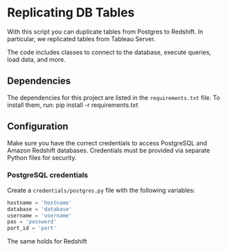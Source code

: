 # Replicating DB Tables

With this script you can duplicate tables from Postgres to Redshift.
In particular, we replicated tables from Tableau Server.

The code includes classes to connect to the database, execute queries, load data, and more.

## Dependencies

The dependencies for this project are listed in the `requirements.txt` file. To install them, run:
pip install -r requirements.txt


## Configuration

Make sure you have the correct credentials to access PostgreSQL and Amazon Redshift databases. Credentials must be provided via separate Python files for security.

### PostgreSQL credentials

Create a `credentials/postgres.py` file with the following variables:

```python
hostname = 'hostname'
database = 'database'
username = 'username'
pas = 'password'
port_id = 'port'
```

The same holds for Redshift
